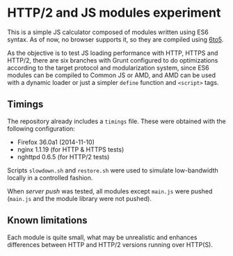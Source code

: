 HTTP/2 and JS modules experiment
================================

This is a simple JS calculator composed of modules written using ES6 syntax. As of now, no browser supports it, so they are compiled using [6to5](https://github.com/sebmck/6to5).

As the objective is to test JS loading performance with HTTP, HTTPS and HTTP/2, there are six branches with Grunt configured to do optimizations according to the target protocol and modularization system, since ES6 modules can be compiled to Common JS or AMD, and AMD can be used with a dynamic loader or just a simpler `define` function and `<script>` tags.

Timings
-------

The repository already includes a `timings` file. These were obtained with the following configuration:

- Firefox 36.0a1 (2014-11-10)
- nginx 1.1.19 (for HTTP & HTTPS tests)
- nghttpd 0.6.5 (for HTTP/2 tests)

Scripts `slowdown.sh` and `restore.sh` were used to simulate low-bandwidth locally in a controlled fashion.

When *server push* was tested, all modules except `main.js` were pushed (`main.js` and the module library were not pushed).

Known limitations
-----------------

Each module is quite small, what may be unrealistic and enhances differences between HTTP and HTTP/2 versions running over HTTP(S).
